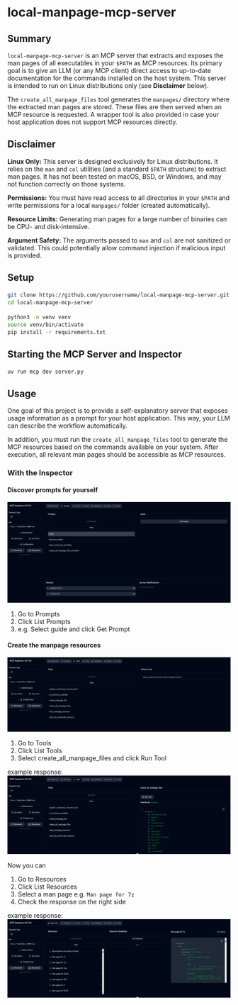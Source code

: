 # local-manpage-mcp-server

## Summary
`local-manpage-mcp-server` is an MCP server that extracts and exposes the man pages of all executables in your `$PATH` as MCP resources. Its primary goal is to give an LLM (or any MCP client) direct access to up-to-date documentation for the commands installed on the host system. This server is intended to run on Linux distributions only (see **Disclaimer** below).

The `create_all_manpage_files` tool generates the `manpages/` directory where the extracted man pages are stored. These files are then served when an MCP resource is requested. A wrapper tool is also provided in case your host application does not support MCP resources directly.

## Disclaimer

**Linux Only:** This server is designed exclusively for Linux distributions. It relies on the `man` and `col` utilities (and a standard `$PATH` structure) to extract man pages. It has not been tested on macOS, BSD, or Windows, and may not function correctly on those systems.

**Permissions:** You must have read access to all directories in your `$PATH` and write permissions for a local `manpages/` folder (created automatically).

**Resource Limits:** Generating man pages for a large number of binaries can be CPU- and disk-intensive.

**Argument Safety:** The arguments passed to `man` and `col` are not sanitized or validated. This could potentially allow command injection if malicious input is provided.

## Setup

```bash
git clone https://github.com/yourusername/local-manpage-mcp-server.git
cd local-manpage-mcp-server

python3 -m venv venv
source venv/bin/activate
pip install -r requirements.txt
```

## Starting the MCP Server and Inspector

```bash
uv run mcp dev server.py
```

## Usage

One goal of this project is to provide a self-explanatory server that exposes usage information as a prompt for your host application. This way, your LLM can describe the workflow automatically.

In addition, you must run the `create_all_manpage_files` tool to generate the MCP resources based on the commands available on your system. After execution, all relevant man pages should be accessible as MCP resources.

### With the Inspector

#### Discover prompts for yourself
![Available Prompts](docs/images/inspector_usage_guide_prompt.png)
1. Go to Prompts
2. Click List Prompts
3. e.g. Select guide and click Get Prompt

#### Create the manpage resources
![Create all manpages](docs/images/inspector_usage_list_tools.png)
1. Go to Tools
2. Click List Tools
3. Select create_all_manpage_files and click Run Tool

example response:
![Create all manpages response](docs/images/inspector_usage_manpages_response.png)

Now you can
1. Go to Resources
2. Click List Resources
3. Select a man page e.g. `Man page for 7z`
4. Check the response on the right side

example response:
![7z manual as resource](docs/images/inspector_usage_7z_resource.png)